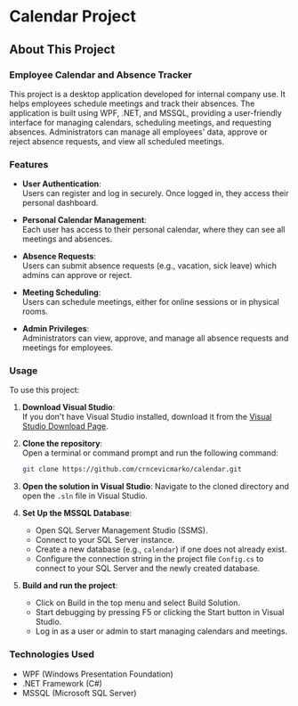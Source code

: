 # Calendar Project

## About This Project

### Employee Calendar and Absence Tracker

This project is a desktop application developed for internal company use. It helps employees schedule meetings and track their absences. The application is built using WPF, .NET, and MSSQL, providing a user-friendly interface for managing calendars, scheduling meetings, and requesting absences. Administrators can manage all employees' data, approve or reject absence requests, and view all scheduled meetings.

### Features

- **User Authentication**:  
  Users can register and log in securely. Once logged in, they access their personal dashboard.
  
- **Personal Calendar Management**:  
  Each user has access to their personal calendar, where they can see all meetings and absences.

- **Absence Requests**:  
  Users can submit absence requests (e.g., vacation, sick leave) which admins can approve or reject.

- **Meeting Scheduling**:  
  Users can schedule meetings, either for online sessions or in physical rooms.

- **Admin Privileges**:  
  Administrators can view, approve, and manage all absence requests and meetings for employees.

### Usage

To use this project:
1. **Download Visual Studio**:  
   If you don't have Visual Studio installed, download it from the [Visual Studio Download Page](https://visualstudio.microsoft.com/downloads/).

2. **Clone the repository**:  
   Open a terminal or command prompt and run the following command:
   ```bash
   git clone https://github.com/crncevicmarko/calendar.git
3. **Open the solution in Visual Studio**:
    Navigate to the cloned directory and open the `.sln` file in Visual Studio.
4. **Set Up the MSSQL Database**:
   - Open SQL Server Management Studio (SSMS).
   - Connect to your SQL Server instance.
   - Create a new database (e.g., `calendar`) if one does not already exist.
   - Configure the connection string in the project file `Config.cs` to connect to your SQL Server and the newly created database.

5. **Build and run the project**:
   - Click on Build in the top menu and select Build Solution.
   - Start debugging by pressing F5 or clicking the Start button in Visual Studio.
   - Log in as a user or admin to start managing calendars and meetings.

### Technologies Used

- WPF (Windows Presentation Foundation)
- .NET Framework (C#)
- MSSQL (Microsoft SQL Server)
